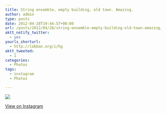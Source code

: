 ```yaml
---
title: String ensemble, empty building, old town. Amazing.
author: admin
type: posts
date: 2012-04-28T19:44:57+00:00
url: /posts/2012/04/28/string-ensemble-empty-building-old-town-amazing/
aktt_notify_twitter:
  - yes
yourls_shorturl:
  - http://lobban.org/i/hg
aktt_tweeted:
  - 1
categories:
  - Photos
tags:
  - instagram
  - Photos

---
```

![][1]

[View on Instagram][2]

 [1]: http://lobban.org/wp-content/uploads/HLIC/dc4791b58b4426ef2d41b4959ed81a2c.jpg
 [2]: http://instagr.am/p/J-bLUiKlo5/